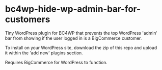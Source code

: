 # bc4wp-hide-wp-admin-bar-for-customers
Tiny WordPress plugin for BC4WP that prevents the top WordPress 'admin' bar from showing if the user logged in is a BigCommerce customer.

To install on your WordPress site, download the zip of this repo and upload it within the 'add new' plugins section.

Requires BigCommerce for WordPress to function.
